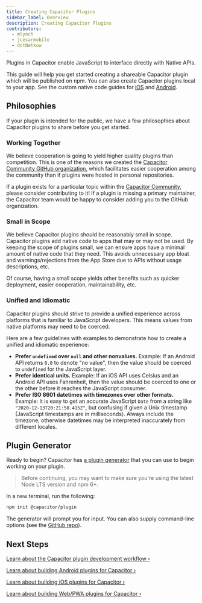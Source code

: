 ```yaml
---
title: Creating Capacitor Plugins
sidebar_label: Overview
description: Creating Capacitor Plugins
contributors:
  - mlynch
  - jcesarmobile
  - dotNetkow
---
```


Plugins in Capacitor enable JavaScript to interface directly with Native APIs.

This guide will help you get started creating a shareable Capacitor plugin which will be published on npm. You can also create Capacitor plugins local to your app. See the custom native code guides for [iOS](../ios/custom-code.md) and [Android](../android/custom-code.md).

## Philosophies

If your plugin is intended for the public, we have a few philosophies about Capacitor plugins to share before you get started.

### Working Together

We believe cooperation is going to yield higher quality plugins than competition. This is one of the reasons we created the [Capacitor Community GitHub organization](https://github.com/capacitor-community), which facilitates easier cooperation among the community than if plugins were hosted in personal repositories.

If a plugin exists for a particular topic within the [Capacitor Community](https://github.com/capacitor-community), please consider contributing to it! If a plugin is missing a primary maintainer, the Capacitor team would be happy to consider adding you to the GitHub organization.

### Small in Scope

We believe Capacitor plugins should be reasonably small in scope. Capacitor plugins add native code to apps that may or may not be used. By keeping the scope of plugins small, we can ensure apps have a minimal amount of native code that they need. This avoids unnecessary app bloat and warnings/rejections from the App Store due to APIs without usage descriptions, etc.

Of course, having a small scope yields other benefits such as quicker deployment, easier cooperation, maintainability, etc.

### Unified and Idiomatic

Capacitor plugins should strive to provide a unified experience across platforms that is familiar to JavaScript developers. This means values from native platforms may need to be coerced.

Here are a few guidelines with examples to demonstrate how to create a unified and idiomatic experience:

- **Prefer `undefined` over `null` and other nonvalues.** Example: If an Android API returns `0.0` to denote "no value", then the value should be coerced to `undefined` for the JavaScript layer.
- **Prefer identical units.** Example: If an iOS API uses Celsius and an Android API uses Fahrenheit, then the value should be coerced to one or the other before it reaches the JavaScript consumer.
- **Prefer ISO 8601 datetimes with timezones over other formats.** Example: It is easy to get an accurate JavaScript `Date` from a string like `"2020-12-13T20:21:58.415Z"`, but confusing if given a Unix timestamp (JavaScript timestamps are in milliseconds). Always include the timezone, otherwise datetimes may be interpreted inaccurately from different locales.

## Plugin Generator

Ready to begin? Capacitor has [a plugin generator](https://github.com/ionic-team/create-capacitor-plugin) that you can use to begin working on your plugin.

> Before continuing, you may want to make sure you're using the latest Node LTS version and npm 6+.

In a new terminal, run the following:

```bash
npm init @capacitor/plugin
```

The generator will prompt you for input. You can also supply command-line options (see the [GitHub repo](https://github.com/ionic-team/create-capacitor-plugin/)).

## Next Steps

[Learn about the Capacitor plugin development workflow &#8250;](../plugins/workflow.md)

[Learn about building Android plugins for Capacitor &#8250;](../plugins/android.md)

[Learn about building iOS plugins for Capacitor &#8250;](../plugins/ios.md)

[Learn about building Web/PWA plugins for Capacitor &#8250;](../plugins/web.md)
